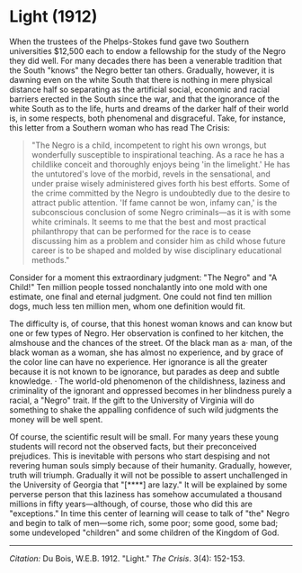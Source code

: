 # Light (1912)

When the trustees of the Phelps-Stokes fund gave two Southern universities $12,500 each to endow a fellowship for the study of the Negro they did well. For many decades there has been a venerable tradition that the South "knows" the Negro better tan others. Gradually, however, it is dawning even on the white South that	there	is nothing in mere physical distance half so separating as the artificial social, economic and racial barriers erected in the South since the war, and that the ignorance of the white South as to the life, hurts and dreams of the darker half of their world is, in some respects, both phenomenal and disgraceful. Take, for instance, this letter from a Southern woman who has read The Crisis:

> "The Negro is a child, incompetent to right his own wrongs, but wonderfully susceptible to inspirational teaching. As a race he has a childlike conceit and thoroughly enjoys being 'in the limelight.' He has the untutored's love of the morbid, revels in the sensational, and under praise wisely ad­ministered gives forth his best efforts. Some of the crime committed by the Negro is undoubtedly due to the de­sire to attract public attention. 'If fame cannot be won, infamy can,' is the subconscious conclusion of some Negro criminals—as it is with some white criminals. It seems to me that the best and most practical philan­thropy that can be performed for the race is to cease discussing him as a problem and consider him as child whose future career is to be shaped and molded by wise disciplin­ary educational methods."

Consider for a moment this extraordinary judgment: "The Negro" and "A Child!" Ten million people tossed nonchalantly into one mold with one estimate, one final and eternal judg­ment. One could not find ten million dogs, much less ten million men, whom one definition would fit.

The difficulty is, of course, that this honest woman knows and can know but one or few types of Negro. Her observation is confined to her kitchen, the almshouse and the chances of the street. Of the black man as a· man, of the black woman as a woman, she has almost no experience, and by grace of the color line can have no experience. Her ignorance is all the greater because it is not known to be ignorance, but parades as deep and subtle knowl­edge. · The world-old phenomenon of the childishness, laziness and crimi­nality of the ignorant and oppressed becomes in her blindness purely a racial, a "Negro" trait. If the gift to the University of Virginia will do something to shake the appalling con­fidence of such wild judgments the money will be well spent.

Of course, the scientific result will be small. For many years these young students will record not the observed facts, but their preconceived prejudices. This is inevitable with persons who start despising and not revering human souls simply because of their humanity. Gradually, however, truth will triumph.	Gradually it will not be possible to assert unchallenged in the University of Geor­gia that "[****] are lazy." It will be explained by some perverse per­son that this laziness has somehow accumulated a thousand millions in fifty years—although, of course, those who did this are "exceptions." In time this center of learning will cease to talk of "the" Negro and begin to talk of men—some rich, some poor; some good, some bad; some undeveloped "children" and some children of the Kingdom of God.


______________
*Citation:* Du Bois, W.E.B. 1912. "Light." *The Crisis*. 3(4): 152-153.